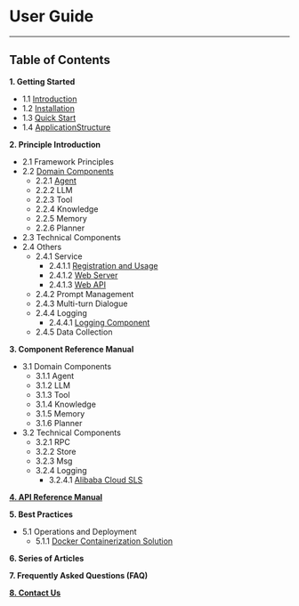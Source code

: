 # User Guide
************************************************
## Table of Contents

**1. Getting Started**
* 1.1 [Introduction](1_1_Introduction.md)
* 1.2 [Installation](1_2_Installation.md)
* 1.3 [Quick Start](1_3_Quick_Start.md)
* 1.4 [ApplicationStructure](1_4_Application_Engineering_Structure_Explanation.md)

**2. Principle Introduction**

* 2.1 Framework Principles
* 2.2 [Domain Components](2_2_Domain_Component_Principles.md)
  * 2.2.1 [Agent](2_1_1_Agent.md)
  * 2.2.2 LLM
  * 2.2.3 Tool
  * 2.2.4 Knowledge
  * 2.2.5 Memory
  * 2.2.6 Planner
* 2.3 Technical Components
* 2.4 Others
  * 2.4.1 Service
    * 2.4.1.1 [Registration and Usage](2_4_1_Service_Registration_and_Usage.md)
    * 2.4.1.2 [Web Server](2_4_1_Web_Server.md)
    * 2.4.1.3 [Web API](2_4_1_Web_Api.md)
  * 2.4.2 Prompt Management
  * 2.4.3 Multi-turn Dialogue
  * 2.4.4 Logging
    * 2.4.4.1 [Logging Component](2_6_Logging_Utils.md)
  * 2.4.5 Data Collection

**3. Component Reference Manual**
* 3.1 Domain Components
  * 3.1.1 Agent
  * 3.1.2 LLM
  * 3.1.3 Tool
  * 3.1.4 Knowledge
  * 3.1.5 Memory
  * 3.1.6 Planner
* 3.2 Technical Components
  * 3.2.1 RPC
  * 3.2.2 Store
  * 3.2.3 Msg
  * 3.2.4 Logging
    * 3.2.4.1 [Alibaba Cloud SLS](3_2_4_Alibaba_Cloud_SLS.md)

**[4. API Reference Manual](4_1_API_Reference.md)**

**5. Best Practices**
* 5.1 Operations and Deployment
  * 5.1.1 [Docker Containerization Solution](5_1_1_Docker_Container_Deployment.md)

**6. Series of Articles**

**7. Frequently Asked Questions (FAQ)**

**[8. Contact Us](8_1_Contact_Us.md)**
